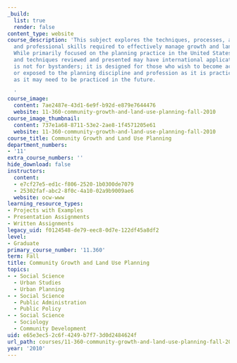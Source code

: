 ```yaml
---
_build:
  list: true
  render: false
content_type: website
course_description: 'This subject explores the techniques, processes, and personal
  and professional skills required to effectively manage growth and land use change.
  While primarily focused on the planning practice in the United States, the principles
  and techniques reviewed and presented may have international application. This course
  is not for bystanders; it is designed for those who wish to become actively involved
  or exposed to the planning discipline and profession as it is practiced today, and
  as it may need to be practiced in the future.

  '
course_image:
  content: 7ae2487e-43d1-6e9f-b92d-e879e7644476
  website: 11-360-community-growth-and-land-use-planning-fall-2010
course_image_thumbnail:
  content: 737e1a68-8711-53e2-2ae8-1f4571205e61
  website: 11-360-community-growth-and-land-use-planning-fall-2010
course_title: Community Growth and Land Use Planning
department_numbers:
- '11'
extra_course_numbers: ''
hide_download: false
instructors:
  content:
  - e7cf27e5-ed1c-f806-2520-1b0300de7079
  - 25302faf-abc2-8f0c-4a10-02a9b9009ae6
  website: ocw-www
learning_resource_types:
- Projects with Examples
- Presentation Assignments
- Written Assignments
legacy_uid: f0124548-de79-eec8-0d7e-122df45a8df2
level:
- Graduate
primary_course_number: '11.360'
term: Fall
title: Community Growth and Land Use Planning
topics:
- - Social Science
  - Urban Studies
  - Urban Planning
- - Social Science
  - Public Administration
  - Public Policy
- - Social Science
  - Sociology
  - Community Development
uid: e65e3ec5-2c6f-4249-b7f7-3d0d2484624f
url_path: courses/11-360-community-growth-and-land-use-planning-fall-2010
year: '2010'
---
```

